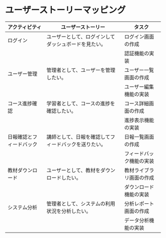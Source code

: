 # ユーザーストーリーマッピング

| アクティビティ         | ユーザーストーリー                                      | タスク                             |
|-----------------------|--------------------------------------------------------|------------------------------------|
| ログイン              | ユーザーとして、ログインしてダッシュボードを見たい。    | ログイン画面の作成                 |
|                       |                                                        | 認証機能の実装                     |
| ユーザー管理          | 管理者として、ユーザーを管理したい。                    | ユーザー一覧画面の作成             |
|                       |                                                        | ユーザー編集機能の実装             |
| コース進捗確認        | 学習者として、コースの進捗を確認したい。                | コース詳細画面の作成               |
|                       |                                                        | 進捗表示機能の実装                 |
| 日報確認とフィードバック| 講師として、日報を確認してフィードバックを送りたい。    | 日報一覧画面の作成                 |
|                       |                                                        | フィードバック機能の実装           |
| 教材ダウンロード      | ユーザーとして、教材をダウンロードしたい。              | 教材ライブラリ画面の作成           |
|                       |                                                        | ダウンロード機能の実装             |
| システム分析          | 管理者として、システムの利用状況を分析したい。          | 分析レポート画面の作成             |
|                       |                                                        | データ分析機能の実装               |
